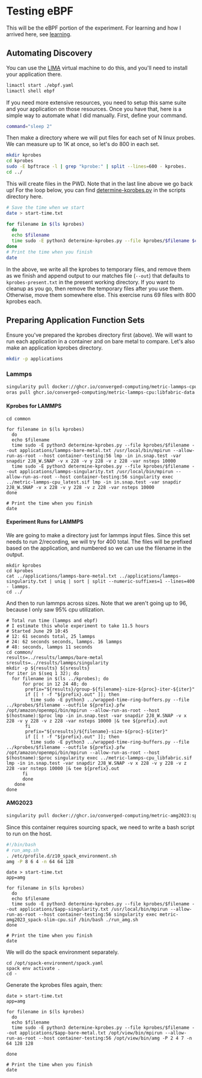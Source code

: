 # Testing eBPF

This will be the eBPF portion of the experiment. For learning and how I arrived here, see [learning](learning).

## Automating Discovery

You can use the [LIMA](https://github.com/lima-vm/lima) virtual machine to do this, and you'll need to install your application there. 

```bash
limactl start ./ebpf.yaml
limactl shell ebpf
```

If you need more extensive resources, you need to setup this same suite and your application on those resources. Once you have that, here is a simple way to automate what I did manually. First, define your command.

```bash
command="sleep 2"
```

Then make a directory where we will put files for each set of N linux probes. We can measure up to 1K at once, so let's do 800 in each set.

```bash
mkdir kprobes
cd kprobes
sudo -E bpftrace -l | grep "kprobe:" | split --lines=600 - kprobes.
cd ../
```

This will create files in the PWD. Note that in the last line above we go back up! For the loop below, you can find [determine-kprobes.py](scripts/determine-kprobes.py) in the scripts directory here.

```bash
# Save the time when we start
date > start-time.txt

for filename in $(ls kprobes)
  do
  echo $filename
  time sudo -E python3 determine-kprobes.py --file kprobes/$filename $command
done
# Print the time when you finish
date
```

In the above, we write all the kprobes to temporary files, and remove them as we finish and append output to our matches file (`--out`) that defaults to `kprobes-present.txt` in the present working directory. If you want to cleanup as you go, then remove the temporary files after you use them. Otherwise, move them somewhere else. This exercise runs 69 files with 800 kprobes each.

## Preparing Application Function Sets

Ensure you've prepared the kprobes directory first (above).
We will want to run each application in a container and on bare metal to compare. 
Let's also make an application kprobes directory.

```bash
mkdir -p applications
```

### Lammps

```bash
singularity pull docker://ghcr.io/converged-computing/metric-lammps-cpu:libfabric
oras pull ghcr.io/converged-computing/metric-lammps-cpu:libfabric-data
```

#### Kprobes for LAMMPS

```console
cd common

for filename in $(ls kprobes)
  do
  echo $filename
  time sudo -E python3 determine-kprobes.py --file kprobes/$filename --out applications/lammps-bare-metal.txt /usr/local/bin/mpirun --allow-run-as-root --host container-testing:56 lmp -in in.snap.test -var snapdir 2J8_W.SNAP -v x 228 -v y 228 -v z 228 -var nsteps 10000
  time sudo -E python3 determine-kprobes.py --file kprobes/$filename --out applications/lammps-singularity.txt /usr/local/bin/mpirun --allow-run-as-root --host container-testing:56 singularity exec ../metric-lammps-cpu_latest.sif lmp -in in.snap.test -var snapdir 2J8_W.SNAP -v x 228 -v y 228 -v z 228 -var nsteps 10000
done

# Print the time when you finish
date
```

#### Experiment Runs for LAMMPS

We are going to make a directory just for lammps input files. Since this set needs to run 2/recording, we will try for 400 total.
The files will be prefixed based on the application, and numbered so we can use the filename in the output.

```console
mkdir kprobes
cd kprobes
cat ../applications/lammps-bare-metal.txt ../applications/lammps-singularity.txt | uniq | sort | split --numeric-suffixes=1 --lines=400 - lammps.
cd ../
```

And then to run lammps across sizes. Note that we aren't going up to 96, because I only saw 95% cpu utilization.

```
# Total run time (lammps and ebpf)
# I estimate this whole experiment to take 11.5 hours
# Started June 29 10:45
# 12: 61 seconds total, 25 lammps 
# 24: 62 seconds seconds, lammps. 16 lammps
# 48: seconds, lammps 11 seconds
cd common/
results=../results/lammps/bare-metal
sresults=../results/lammps/singularity
mkdir -p ${results} ${sresults}
for iter in $(seq 1 32); do
  for filename in $(ls ../kprobes); do
      for proc in 12 24 48; do
       prefix="${results}/group-${filename}-size-${proc}-iter-${iter}"
       if [[ ! -f "${prefix}.out" ]]; then
         time sudo -E python3 ../wrapped-time-ring-buffers.py --file ../kprobes/$filename --outfile ${prefix}.pfw /opt/amazon/openmpi/bin/mpirun --allow-run-as-root --host $(hostname):$proc lmp -in in.snap.test -var snapdir 2J8_W.SNAP -v x 228 -v y 228 -v z 228 -var nsteps 10000 |& tee ${prefix}.out
       fi
       prefix="${sresults}/${filename}-size-${proc}-${iter}"
       if [[ ! -f "${prefix}.out" ]]; then
         time sudo -E python3 ../wrapped-time-ring-buffers.py --file ../kprobes/$filename --outfile ${prefix}.pfw /opt/amazon/openmpi/bin/mpirun --allow-run-as-root --host $(hostname):$proc singularity exec ../metric-lammps-cpu_libfabric.sif lmp -in in.snap.test -var snapdir 2J8_W.SNAP -v x 228 -v y 228 -v z 228 -var nsteps 10000 |& tee ${prefix}.out
      fi
      done
   done
done
```

#### AMG2023

```bash
singularity pull docker://ghcr.io/converged-computing/metric-amg2023:spack-slim-cpu
```

Since this container requires sourcing spack, we need to write a bash script to run on the host.

```bash
#!/bin/bash
# run_amg.sh
. /etc/profile.d/z10_spack_environment.sh
amg -P 8 6 4 -n 64 64 128
```

```console
date > start-time.txt
app=amg

for filename in $(ls kprobes)
  do
  echo $filename
  time sudo -E python3 determine-kprobes.py --file kprobes/$filename --out applications/$app-singularity.txt /usr/local/bin/mpirun --allow-run-as-root --host container-testing:56 singularity exec metric-amg2023_spack-slim-cpu.sif /bin/bash ./run_amg.sh
done

# Print the time when you finish
date

```

We will do the spack environment separately.

```
cd /opt/spack-environment/spack.yaml
spack env activate .
cd -
```

Generate the kprobes files again, then:


```console
date > start-time.txt
app=amg

for filename in $(ls kprobes)
  do
  echo $filename
  time sudo -E python3 determine-kprobes.py --file kprobes/$filename --out applications/$app-bare-metal.txt /opt/view/bin/mpirun --allow-run-as-root --host container-testing:56 /opt/view/bin/amg -P 2 4 7 -n 64 128 128

done

# Print the time when you finish
date
```

